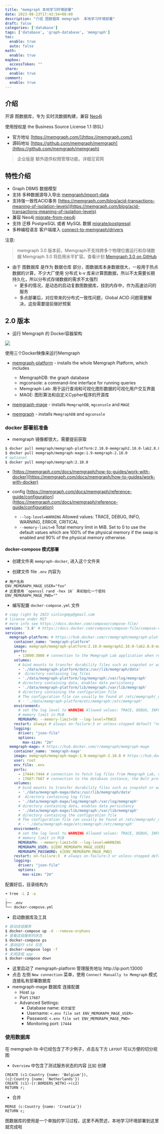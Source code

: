 ```yaml
---
title: "memgraph 本地学习环境部署"
date: 2023-08-23T17:43:54+08:00
description: "介绍 图数据库 memgraph  本地学习环境部署"
draft: false
categories: ['database']
tags: ['database', 'graph-database', 'memgraph']
toc:
  enable: true
  auto: false
math:
  enable: true
mapbox:
  accessToken: ""
share:
  enable: true
comment:
  enable: true
---
```


## 介绍

开源 图数据库，专为 实时流数据构建，兼容 [Neo4j](https://neo4j.com/)

使用授权是 the Business Source License 1.1 (BSL)

- 官方地址 [https://memgraph.com/](https://memgraph.com/)
- 源码地址 [https://github.com/memgraph/memgraph](https://github.com/memgraph/memgraph)

> 企业版是 额外提供权限管理功能，详细见官网

## 特性介绍

- Graph DBMS 数据模型
- 支持 多种数据源导入导出 [memgraph/import-data](https://memgraph.com/docs/memgraph/import-data)
- 支持强一致性ACID事务 [https://memgraph.com/blog/acid-transactions-meaning-of-isolation-levels](https://memgraph.com/blog/acid-transactions-meaning-of-isolation-levels)
- 兼容 Neo4j [migrate-from-neo4j](https://memgraph.com/docs/memgraph/tutorials/migrate-from-neo4j)
- 支持 迁移 PostgreSQL 或者 MySQL 数据 [migrate/postgresql](https://memgraph.com/docs/memgraph/import-data/migrate/postgresql)
- 多种编程语言 客户端接入 [connect-to-memgraph/drivers](https://memgraph.com/docs/memgraph/connect-to-memgraph/drivers)

注意:

> memgraph 3.0 版本前，Memgraph不支持跨多个物理位置运行和存储数据
> Memgraph 3.0 将启用水平扩容。查看计划 [Memgraph 3.0 on GitHub](https://github.com/orgs/memgraph/projects/5)

- 由于 图数据库 是作为 数据仓库 部分，图数据库本身数据很大，一般用于热点数据的计算，不少大厂使用 分布式 k-v 库来计算图数据，所以不太需要长期持久化，所以分布式存储数据的需求不太强烈
  - 更多的情况，是动态的启动复数图数据库，挂到内存中，作为高速访问的服务
  - 多点部署后，对应带来的分布式一致性问题，Global ACID 问题需要解决，这些需要提前做好预案

## 2.0 版本

- 运行 Memgraph 的 Docker容器架构

![](https://memgraph.com/docs/assets/images/docker-architecture-3ab689d5267b25c3a9ddbed45b08cfcf.png)


使用三个Docker映像来运行Memgraph

- [memgraph-platform](https://hub.docker.com/r/memgraph/memgraph-platform) - installs the whole Memgraph Platform, which includes
	- MemgraphDB: the graph database
	- mgconsole: a command-line interface for running queries
	- Memgraph Lab: 用于运行查询和可视化图形数据的可视化用户交互界面
	- MAGE: 图形算法和自定义Cypher程序的开源库

- [memgraph-mage](https://hub.docker.com/r/memgraph/memgraph-mage) - installs `MemgraphDB`, `mgconsole` and `MAGE`
- [memgraph](https://hub.docker.com/r/memgraph/memgraph) - installs `MemgraphDB` and `mgconsole`

### docker 部署前准备

- memgraph 镜像都很大，需要提前获取

```bash
$ docker pull memgraph/memgraph-platform:2.10.0-memgraph2.10.0-lab2.8.0-mage1.9
$ docker pull memgraph/memgraph-mage:1.9-memgraph-2.10.0
# optional
$ docker pull memgraph/memgraph:2.10.0
```

- [https://memgraph.com/docs/memgraph/how-to-guides/work-with-docker](https://memgraph.com/docs/memgraph/how-to-guides/work-with-docker)

- config [https://memgraph.com/docs/memgraph/reference-guide/configuration](https://memgraph.com/docs/memgraph/reference-guide/configuration)

  - `--log-level=WARNING` Allowed values: TRACE, DEBUG, INFO, WARNING, ERROR, CRITICAL
  - `--memory-limit=0` Total memory limit in MiB. Set to 0 to use the default values which are 100% of the physical memory if the swap is enabled and 90% of the physical memory otherwise.

#### docker-compose 模式部署

- 创建文件夹 `memgraph-docker`, 进入这个文件夹

- 创建文件 file `.env` 内容为

```env
# 用户名称
ENV_MEMGRAPH_MAGE_USER="foo"
# 这里使用 `openssl rand -hex 16` 来初始化一个密码
ENV_MEMGRAPH_MAGE_PWD=""
```

- 编写配置 `docker-compose.yml` 文件

```yml
# copy right by 2023 sinlovgmpp@gmail.com
# license under MIT
# more info see https://docs.docker.com/compose/compose-file/
version: '3.8' # https://docs.docker.com/compose/compose-file/compose-versioning/
services:
  memgraph-platform: # https://hub.docker.com/r/memgraph/memgraph-platform
    container_name: "memgraph-platform"
    image: memgraph/memgraph-platform:2.10.0-memgraph2.10.0-lab2.8.0-mage1.9 # https://hub.docker.com/r/memgraph/memgraph-platform/tags
    ports:
      - 13000:3000 # connection to the Memgraph Lab application when running Memgraph Platform
    volumes:
      # bind mounts to transfer durability files such as snapshot or wal files inside the container to restore data, or CSV files
      - './data/memgraph-platform/data:/usr/lib/memgraph/data'
      #  directory containing log files
      - './data/memgraph-platform/log/memgraph:/var/log/memgraph'
      # directory containing data, enables data persistency
      - './data/memgraph-platform/lib/memgraph:/var/lib/memgraph'
      # directory containing the configuration file
      # The configuration file can usually be found at /etc/memgraph/_data/memgraph.conf
      # - './data/memgraph-platform/etc/memgraph:/etc/memgraph'
    environment:
      # set the log level to WARNING Allowed values: TRACE, DEBUG, INFO, WARNING, ERROR, CRITICAL
      # memory limit in MiB
      MEMGRAPH: --memory-limit=50 --log-level=TRACE
    restart: always # always on-failure:3 or unless-stopped default "no"
    logging:
      driver: "json-file"
      options:
        max-size: "2m"
  memgraph-mage: # https://hub.docker.com/r/memgraph/memgraph-mage
    container_name: 'memgraph-mage'
    image: memgraph/memgraph-mage:1.9-memgraph-2.10.0 # https://hub.docker.com/r/memgraph/memgraph-mage/tags
    user: root
    env_file: .env
    ports:
      - 17444:7444 # connection to fetch log files from Memgraph Lab, version 2.+ and new
      - 17687:7687 # connection to the database instance, the Bolt protocol uses this port by default
    volumes:
      # bind mounts to transfer durability files such as snapshot or wal files inside the container to restore data, or CSV files
      - './data/memgraph-mage/data:/usr/lib/memgraph/data'
      #  directory containing log files
      - './data/memgraph-mage/log/memgraph:/var/log/memgraph'
      # directory containing data, enables data persistency
      - './data/memgraph-mage/lib/memgraph:/var/lib/memgraph'
      # directory containing the configuration file
      # The configuration file can usually be found at /etc/memgraph/_data/memgraph.conf
      # - './data/memgraph-mage/etc/memgraph:/etc/memgraph'
    environment:
      # set the log level to WARNING Allowed values: TRACE, DEBUG, INFO, WARNING, ERROR, CRITICAL
      # memory limit in MiB
      MEMGRAPH: --memory-limit=50 --log-level=WARNING
      MEMGRAPH_USER: ${ENV_MEMGRAPH_MAGE_USER}
      MEMGRAPH_PASSWORD: ${ENV_MEMGRAPH_MAGE_PWD}
    restart: on-failure:3  # always on-failure:3 or unless-stopped default "no"
    logging:
      driver: "json-file"
      options:
        max-size: "2m"
```

配置好后，目录结构为

```bash
➜ tree -L 2 -a
.
├── .env
└── docker-compose.yml
```

- 启动数据库及工具

```bash
# 启动这组服务
$ docker-compose up -d --remove-orphans
# 查看这组服务的状态
$ docker-compose ps
# 滚动运行 std 日志
$ docker-compose logs -f
# 关闭这组 app
$ docker-compose down
```

- 这里启动了 memgraph-platform 管理服务地址 http://ip:port:13000
- 点击 左侧 `New connection`  菜单，使用 `Connect Manually to Memgraph` 模式连接私有部署数据库
- memgraph-mage 数据库 连接配置
  - Host `ip`
  - Port `17687`
  - Advanced Settings:
    - Database name: `初次留空`
    - Username: `<.env file set ENV_MEMGRAPH_MAGE_USER>`
    - Password: `<.env file set ENV_MEMGRAPH_MAGE_PWD>`
    - Monitoring port: `17444`

### 使用数据库

在 memgraph lib 中已经包含了不少例子，点击左下方 `LAYOUT` 可以方便的切分视图

- `Overview` 中包含了测试服务状态的内容 比如 创建

```cypher
CREATE (c1:Country {name: 'Belgium'}),
(c2:Country {name: 'Netherlands'})
CREATE (c1)-[r:BORDERS_WITH]->(c2)
RETURN r;
```

- 合并

```cypher
MERGE (c:Country {name: 'Croatia'})
RETURN c;
```

图数据库的使用是一个单独的学习过程，这里不再赘述，本地学习环境部署到这里就完成啦
